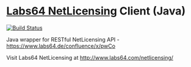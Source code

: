 # [Labs64 NetLicensing](http://www.labs64.com/netlicensing/) Client (Java)

[![Build Status](https://travis-ci.org/r-brown/NetLicensingClient-java.svg?branch=master)](https://travis-ci.org/r-brown/NetLicensingClient-java)

Java wrapper for RESTful NetLicensing API - https://www.labs64.de/confluence/x/pwCo

Visit Labs64 NetLicensing at http://www.labs64.com/netlicensing/

